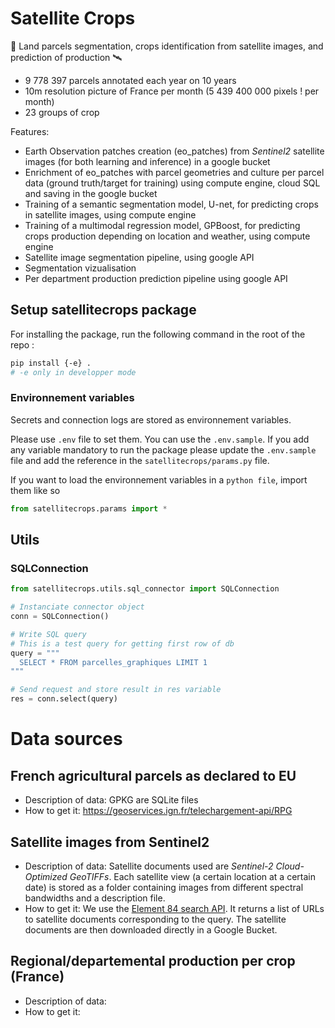 # Satellite Crops

🌱 Land parcels segmentation, crops identification from satellite images, and prediction of production 🛰️


- 9 778 397 parcels annotated each year on 10 years
- 10m resolution picture of France per month (5 439 400 000 pixels ! per month)
- 23 groups of crop

Features:
- Earth Observation patches creation (eo_patches) from *Sentinel2* satellite images (for both learning and inference) in a google bucket
- Enrichment of eo_patches with parcel geometries and culture per parcel data (ground truth/target for training) using compute engine, cloud SQL and saving in the google bucket
- Training of a semantic segmentation model, U-net, for predicting crops in satellite images, using compute engine
- Training of a multimodal regression model, GPBoost, for predicting crops production depending on location and weather, using compute engine
- Satellite image segmentation pipeline, using google API
- Segmentation vizualisation
- Per department production prediction pipeline using google API

## Setup satellitecrops package
For installing the package, run the following command in the root of the repo :
```bash
pip install {-e} .
# -e only in developper mode
```

### Environnement variables
Secrets and connection logs are stored as environnement variables.

Please use `.env` file to set them. You can use the `.env.sample`. If you add any variable mandatory to run the package please update the `.env.sample` file and add the reference in the `satellitecrops/params.py` file.

If you want to load the environnement variables in a `python file`, import them like so
```python
from satellitecrops.params import *
```


## Utils
### SQLConnection

```python
from satellitecrops.utils.sql_connector import SQLConnection

# Instanciate connector object
conn = SQLConnection()

# Write SQL query
# This is a test query for getting first row of db
query = """
  SELECT * FROM parcelles_graphiques LIMIT 1
"""

# Send request and store result in res variable
res = conn.select(query)

```


# Data sources
## French agricultural parcels as declared to EU
- Description of data:
GPKG are SQLite files
- How to get it:
https://geoservices.ign.fr/telechargement-api/RPG

## Satellite images from Sentinel2
- Description of data: Satellite documents used are *Sentinel-2 Cloud-Optimized GeoTIFFs*. Each satellite view (a certain location at a certain date) is stored as a folder containing images from different spectral bandwidths and a description file.
- How to get it: We use the [Element 84 search API](https://earth-search.aws.element84.com/v1/search). It returns a list of URLs to satellite documents corresponding to the query. The satellite documents are then downloaded directly in a Google Bucket.

## Regional/departemental production per crop (France)
- Description of data:
- How to get it:

